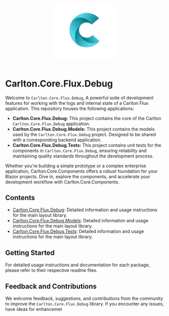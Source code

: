 <div align="center">
    <img src="../../Components/Carlton.Core.Components/wwwroot/images/CarltonLogo.png" alt="Carlton Logo" width="200" />
</div>
</br>


# Carlton.Core.Flux.Debug

Welcome to `Carlton.Core.Flux.Debug`, A powerful suite of development features for working with the logs and internal state of a Carlton Flux application. This repository houses the following applications:

- **Carlton.Core.Flux.Debug:** This project contains the core of the Carlton `Carlton.Core.Flux.Debug` application.
- **Carlton.Core.Flux.Debug.Models:** This project contains the models used by the `Carlton.Core.Flux.Debug` project. Designed to be shared with a corresponding backend application.
- **Carlton.Core.Flux.Debug.Tests:** This project contains unit tests for the components in `Carlton.Core.Flux.Debug`, ensuring reliability and maintaining quality standards throughout the development process.

Whether you're building a simple prototype or a complex enterprise application, Carlton.Core.Components offers a robust foundation for your Blazor projects. Dive in, explore the components, and accelerate your development workflow with Carlton.Core.Components.

## Contents

- [Carlton.Core.Flux.Debug](./Carlton.Core.Flux.Debug/README.md): Detailed information and usage instructions for the main layout library.
- [Carlton.Core.Flux.Debug.Models](./Carlton.Core.Flux.Debug.Models/README.md): Detailed information and usage instructions for the main layout library.
- [Carlton.Core.Flux.Debug.Tests](./Carlton.Core.Flux.Debug.Tests/README.md): Detailed information and usage instructions for the main layout library.
  
## Getting Started

For detailed usage instructions and documentation for each package, please refer to their respective readme files.

## Feedback and Contributions

We welcome feedback, suggestions, and contributions from the community to improve the `Carlton.Core.Flux.Debug` library. If you encounter any issues, have ideas for enhancemet
